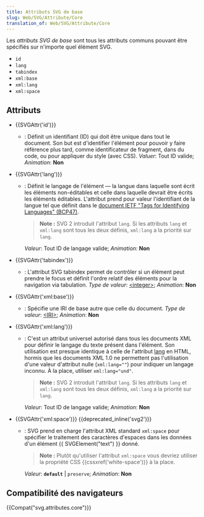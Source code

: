 ```yaml
---
title: Attributs SVG de base
slug: Web/SVG/Attribute/Core
translation_of: Web/SVG/Attribute/Core
---
```

Les _attributs SVG de base_ sont tous les attributs communs pouvant être spécifiés sur n'importe quel élément SVG.

- `id`
- `lang`
- `tabindex`
- `xml:base`
- `xml:lang`
- `xml:space`

## Attributs

- {{SVGAttr('id')}}
  - : Définit un identifiant (ID) qui doit être unique dans tout le document. Son but est d'identifier l'élément pour pouvoir y faire référence plus tard, comme identificateur de fragment, dans du code, ou pour appliquer du style (avec CSS).
    _Valuer_: Tout ID valide; _Animation_: **Non**
- {{SVGAttr('lang')}}

  - : Définit le langage de l'élément  — la langue dans laquelle sont écrit les éléments non-éditables et celle dans laquelle devrait être écrits les éléments éditables. L'attribut prend pour valeur l'identifiant de la langue tel que définit dans le [document IETF "Tags for Identifying Languages" (BCP47)](https://www.ietf.org/rfc/bcp/bcp47.txt).

    > **Note :** SVG 2 introduit l'attribut `lang`. Si les attributs `lang` et `xml:lang` sont tous les deux définis, `xml:lang` a la priorité sur `lang`.

    _Valeur_: Tout ID de langage valide; _Animation_: **Non**

- {{SVGAttr('tabindex')}}
  - : L'attribut SVG tabindex permet de contrôler si un élément peut prendre le focus et définit l'ordre relatif des éléments pour la navigation via tabulation.
    _Type de valeur_: [\<integer>](/docs/Web/SVG/Content_type#Integer); _Animation_: **Non**
- {{SVGAttr('xml:base')}}
  - : Spécifie une IRI de base autre que celle du document.
    _Type de valeur_: [\<IRI>](/docs/Web/SVG/Content_type#IRI); _Animation_: **Non**
- {{SVGAttr('xml:lang')}}

  - : C'est un attribut universel autorisé dans tous les documents XML pour définir le langage du texte présent dans l'élément. Son utilisation est presque identique à celle de l'attribut [lang](/fr/docs/Web/HTML/Attributs_universels/lang) en HTML, hormis que les documents XML 1.0 ne permettent pas l'utilisation d'une valeur d'attribut nulle (`xml:lang=""`) pour indiquer un langage inconnu. À la place, utiliser `xml:lang="und"`.

    > **Note :** SVG 2 introduit l'attribut `lang`. Si les attributs `lang` et `xml:lang` sont tous les deux définis, `xml:lang` a la priorité sur `lang`.

    _Valeur_: Tout ID de langage valide; _Animation_: **Non**

- {{SVGAttr('xml:space')}} {{deprecated_inline('svg2')}}

  - : SVG prend en charge l'attribut XML standard `xml:space` pour spécifier le traitement des caractères d'espaces dans les données d'un élément {{ SVGElement("text") }} donné.

    > **Note :** Plutôt qu'utiliser l'attribut `xml:space` vous devriez utiliser la propriété CSS {{cssxref('white-space')}} à la place.

    _Valeur_: **`default`** | `preserve`; _Animation_: **Non**

## Compatibilité des navigateurs

{{Compat("svg.attributes.core")}}
